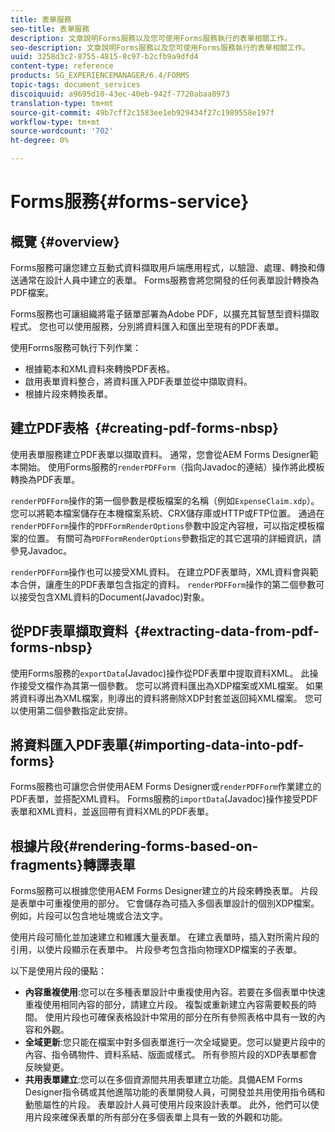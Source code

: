 ```yaml
---
title: 表單服務
seo-title: 表單服務
description: 文章說明Forms服務以及您可使用Forms服務執行的表單相關工作。
seo-description: 文章說明Forms服務以及您可使用Forms服務執行的表單相關工作。
uuid: 3258d3c2-8755-4815-8c97-b2cfb9a9dfd4
content-type: reference
products: SG_EXPERIENCEMANAGER/6.4/FORMS
topic-tags: document_services
discoiquuid: a9695d10-43ec-40eb-942f-7720abaa0973
translation-type: tm+mt
source-git-commit: 49b7cff2c1583ee1eb929434f27c1989558e197f
workflow-type: tm+mt
source-wordcount: '702'
ht-degree: 0%

---
```



# Forms服務{#forms-service}

## 概覽 {#overview}

Forms服務可讓您建立互動式資料擷取用戶端應用程式，以驗證、處理、轉換和傳送通常在設計人員中建立的表單。 Forms服務會將您開發的任何表單設計轉換為PDF檔案。

Forms服務也可讓組織將電子錶單部署為Adobe PDF，以擴充其智慧型資料擷取程式。 您也可以使用服務，分別將資料匯入和匯出至現有的PDF表單。

使用Forms服務可執行下列作業：

* 根據範本和XML資料來轉換PDF表格。
* 啟用表單資料整合，將資料匯入PDF表單並從中擷取資料。
* 根據片段來轉換表單。

## 建立PDF表格  {#creating-pdf-forms-nbsp}

使用表單服務建立PDF表單以擷取資料。 通常，您會從AEM Forms Designer範本開始。 使用Forms服務的`renderPDFForm`（指向Javadoc的連結）操作將此模板轉換為PDF表單。

`renderPDFForm`操作的第一個參數是模板檔案的名稱（例如`ExpenseClaim.xdp`）。 您可以將範本檔案儲存在本機檔案系統、CRX儲存庫或HTTP或FTP位置。 通過在`renderPDFForm`操作的`PDFFormRenderOptions`參數中設定內容根，可以指定模板檔案的位置。 有關可為`PDFFormRenderOptions`參數指定的其它選項的詳細資訊，請參見Javadoc。

`renderPDFForm`操作也可以接受XML資料。 在建立PDF表單時，XML資料會與範本合併，讓產生的PDF表單包含指定的資料。 `renderPDFForm`操作的第二個參數可以接受包含XML資料的Document(Javadoc)對象。

## 從PDF表單擷取資料  {#extracting-data-from-pdf-forms-nbsp}

使用Forms服務的`exportData`(Javadoc)操作從PDF表單中提取資料XML。 此操作接受文檔作為其第一個參數。 您可以將資料匯出為XDP檔案或XML檔案。 如果將資料導出為XML檔案，則導出的資料將刪除XDP封套並返回純XML檔案。 您可以使用第二個參數指定此安排。

## 將資料匯入PDF表單{#importing-data-into-pdf-forms}

Forms服務也可讓您合併使用AEM Forms Designer或`renderPDFForm`作業建立的PDF表單，並搭配XML資料。 Forms服務的`importData`(Javadoc)操作接受PDF表單和XML資料，並返回帶有資料XML的PDF表單。

## 根據片段{#rendering-forms-based-on-fragments}轉譯表單

Forms服務可以根據您使用AEM Forms Designer建立的片段來轉換表單。 片段是表單中可重複使用的部分。 它會儲存為可插入多個表單設計的個別XDP檔案。 例如，片段可以包含地址塊或合法文字。

使用片段可簡化並加速建立和維護大量表單。 在建立表單時，插入對所需片段的引用，以使片段顯示在表單中。 片段參考包含指向物理XDP檔案的子表單。

以下是使用片段的優點：

* **內容重複使用**:您可以在多種表單設計中重複使用內容。若要在多個表單中快速重複使用相同內容的部分，請建立片段。 複製或重新建立內容需要較長的時間。 使用片段也可確保表格設計中常用的部分在所有參照表格中具有一致的內容和外觀。
* **全域更新**:您只能在檔案中對多個表單進行一次全域變更。您可以變更片段中的內容、指令碼物件、資料系結、版面或樣式。 所有參照片段的XDP表單都會反映變更。
* **共用表單建立**:您可以在多個資源間共用表單建立功能。具備AEM Forms Designer指令碼或其他進階功能的表單開發人員，可開發並共用使用指令碼和動態屬性的片段。 表單設計人員可使用片段來設計表單。 此外，他們可以使用片段來確保表單的所有部分在多個表單上具有一致的外觀和功能。

